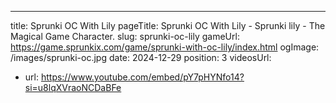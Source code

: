 ---
title: Sprunki OC With Lily
pageTitle: Sprunki OC With Lily - Sprunki lily - The Magical Game Character.
slug: sprunki-oc-lily
gameUrl: https://game.sprunkix.com/game/sprunki-with-oc-lily/index.html
ogImage: /images/sprunki-oc.jpg
date: 2024-12-29
position: 3
videosUrl:
  - url: https://www.youtube.com/embed/pY7pHYNfo14?si=u8lqXVraoNCDaBFe